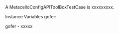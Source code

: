 A MetacelloConfigAPIToolBoxTestCase is xxxxxxxxx.Instance Variables	gofer:		<Object>gofer	- xxxxx